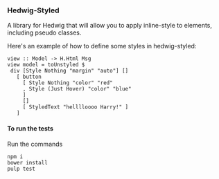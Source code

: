 ### Hedwig-Styled

A library for Hedwig that will allow you to apply inline-style to elements, including pseudo classes.

Here's an example of how to define some styles in hedwig-styled:

```
view :: Model -> H.Html Msg
view model = toUnstyled $
 div [Style Nothing "margin" "auto"] []
   [ button
     [ Style Nothing "color" "red"
     , Style (Just Hover) "color" "blue"
     ]
     []
     [ StyledText "helllloooo Harry!" ]
   ]

```
#### To run the tests

Run the commands
```
npm i
bower install
pulp test

```
